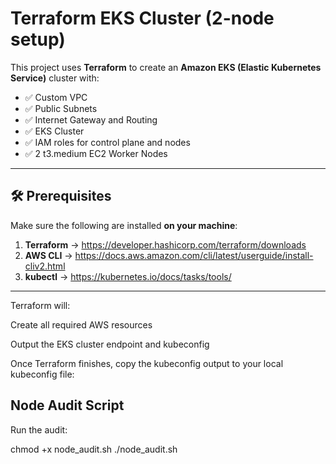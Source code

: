 

# Terraform EKS Cluster (2-node setup)

This project uses **Terraform** to create an **Amazon EKS (Elastic Kubernetes Service)** cluster with:

- ✅ Custom VPC
- ✅ Public Subnets
- ✅ Internet Gateway and Routing
- ✅ EKS Cluster
- ✅ IAM roles for control plane and nodes
- ✅ 2 t3.medium EC2 Worker Nodes

---

## 🛠 Prerequisites

Make sure the following are installed **on your machine**:

1. **Terraform** → https://developer.hashicorp.com/terraform/downloads  
2. **AWS CLI** → https://docs.aws.amazon.com/cli/latest/userguide/install-cliv2.html  
3. **kubectl** → https://kubernetes.io/docs/tasks/tools/

---


Terraform will:

Create all required AWS resources

Output the EKS cluster endpoint and kubeconfig


Once Terraform finishes, copy the kubeconfig output to your local kubeconfig file:


## Node Audit Script

Run the audit:


chmod +x node_audit.sh
./node_audit.sh

